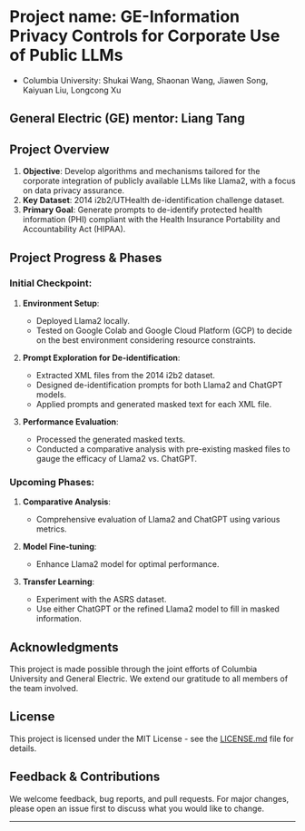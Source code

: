 # Project name: GE-Information Privacy Controls for Corporate Use of Public LLMs

- Columbia University: Shukai Wang, Shaonan Wang, Jiawen Song, Kaiyuan Liu, Longcong Xu

## General Electric (GE) mentor: Liang Tang

## Project Overview

1. **Objective**: Develop algorithms and mechanisms tailored for the corporate integration of publicly available LLMs like Llama2, with a focus on data privacy assurance.
2. **Key Dataset**: 2014 i2b2/UTHealth de-identification challenge dataset.
3. **Primary Goal**: Generate prompts to de-identify protected health information (PHI) compliant with the Health Insurance Portability and Accountability Act (HIPAA).

## Project Progress & Phases

### Initial Checkpoint:

1. **Environment Setup**:
   - Deployed Llama2 locally.
   - Tested on Google Colab and Google Cloud Platform (GCP) to decide on the best environment considering resource constraints.

2. **Prompt Exploration for De-identification**:
   - Extracted XML files from the 2014 i2b2 dataset.
   - Designed de-identification prompts for both Llama2 and ChatGPT models.
   - Applied prompts and generated masked text for each XML file.

3. **Performance Evaluation**:
   - Processed the generated masked texts.
   - Conducted a comparative analysis with pre-existing masked files to gauge the efficacy of Llama2 vs. ChatGPT.

### Upcoming Phases:

1. **Comparative Analysis**:
   - Comprehensive evaluation of Llama2 and ChatGPT using various metrics.

2. **Model Fine-tuning**:
   - Enhance Llama2 model for optimal performance.
   
3. **Transfer Learning**:
   - Experiment with the ASRS dataset.
   - Use either ChatGPT or the refined Llama2 model to fill in masked information.


## Acknowledgments

This project is made possible through the joint efforts of Columbia University and General Electric. We extend our gratitude to all members of the team involved.

## License

This project is licensed under the MIT License - see the [LICENSE.md](LICENSE.md) file for details.

## Feedback & Contributions

We welcome feedback, bug reports, and pull requests. For major changes, please open an issue first to discuss what you would like to change.

---

